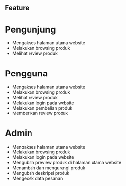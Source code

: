 ## Feature

# Pengunjung
- Mengakses halaman utama website
- Melakukan browsing produk
- Melihat review produk
# Pengguna
- Mengakses halaman utama website
- Melakukan browsing produk
- Melihat review produk
- Melakukan login pada website
- Melakukan pembelian produk
- Memberikan review produk
# Admin
- Mengakses halaman utama website
- Melakukan browsing produk
- Melakukan login pada website
- Mengubah preview produk di halaman utama website
- Menambah dan mengurangi produk
- Mengubah deskripsi produk
- Mengecek data pesanan